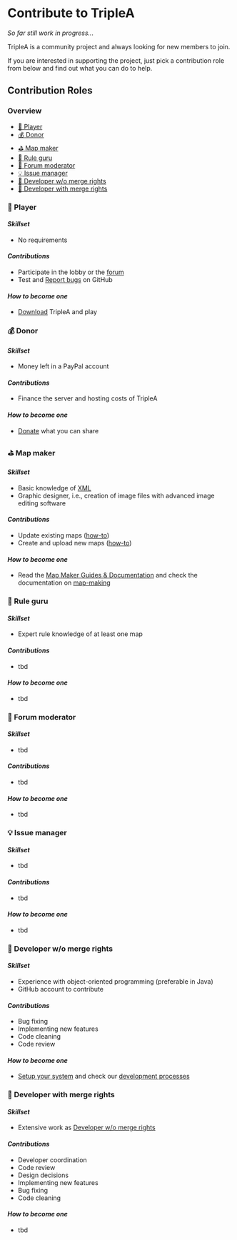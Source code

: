# Contribute to TripleA

*So far still work in progress...*

TripleA is a community project and always looking for new members to join.

If you are interested in supporting the project, just pick a contribution role from below and find out what you can do
to help.

## Contribution Roles

### Overview

- [:game_die: Player](#game_die-Player)
- [:moneybag: Donor](#moneybag-Donor)
- [:golf: Map maker](#golf-Map-maker)
- [:book: Rule guru](#book-Rule-guru)
- [:speech_balloon: Forum moderator](#speech_balloon-Forum-moderator)
- [:bulb: Issue manager](#bulb-Issue-manager)
- [:wrench: Developer w/o merge rights](#wrench-Developer-wo-merge-rights)
- [:hammer: Developer with merge rights](#hammer-Developer-with-merge-rights)

### :game_die: Player

#### _Skillset_

- No requirements

#### _Contributions_

- Participate in the lobby or the [forum](https://forums.triplea-game.org/)
- Test
  and [Report bugs](https://github.com/triplea-game/triplea/issues/new?assignees=&labels=Problem&template=problem_report.md&title=)
  on GitHub

#### _How to become one_

- [Download](https://triplea-game.org/) TripleA and play

### :moneybag: Donor

#### _Skillset_

- Money left in a PayPal account

#### _Contributions_

- Finance the server and hosting costs of TripleA

#### _How to become one_

- [Donate](https://www.paypalobjects.com/en_US/i/btn/btn_donateCC_LG.gif) what you can share

### :golf: Map maker

#### _Skillset_

- Basic knowledge of [XML](https://www.w3schools.com/XML/)
- Graphic designer, i.e., creation of image files with advanced image editing software

#### _Contributions_

- Update existing maps ([how-to](map-making/how-to/updating-existing-maps.md))
- Create and upload new maps ([how-to](map-making/how-to/uploading-a-map-to-triplea.md))

#### _How to become one_

- Read the [Map Maker Guides & Documentation](https://forums.triplea-game.org/topic/2600/map-maker-guides-documentation)
  and check the documentation on [map-making](map-making)

### :book: Rule guru

#### _Skillset_

- Expert rule knowledge of at least one map

#### _Contributions_

- tbd

#### _How to become one_

- tbd

### :speech_balloon: Forum moderator

#### _Skillset_

- tbd

#### _Contributions_

- tbd

#### _How to become one_

- tbd

### :bulb: Issue manager

#### _Skillset_

- tbd

#### _Contributions_

- tbd

#### _How to become one_

- tbd

### :wrench: Developer w/o merge rights

#### _Skillset_

- Experience with object-oriented programming (preferable in Java)
- GitHub account to contribute

#### _Contributions_

- Bug fixing
- Implementing new features
- Code cleaning
- Code review

#### _How to become one_

- [Setup your system](https://github.com/triplea-game/triplea/tree/master/docs/development/how-to/ide-setup) and check
  our [development processes](https://github.com/triplea-game/triplea/tree/master/docs/development/reference/dev-process)

### :hammer: Developer with merge rights

#### _Skillset_

- Extensive work as [Developer w/o merge rights](#wrench-Developer-wo-merge-rights)

#### _Contributions_

- Developer coordination
- Code review
- Design decisions
- Implementing new features
- Bug fixing
- Code cleaning

#### _How to become one_

- tbd
